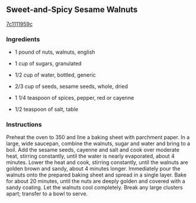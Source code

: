 ## Sweet-and-Spicy Sesame Walnuts

[7c1111959c](http://www.foodandwine.com/recipes/sweet-and-spicy-sesame-walnuts)

### Ingredients

 - 1 pound of nuts, walnuts, english

 - 1 cup of sugars, granulated

 - 1/2 cup of water, bottled, generic

 - 2/3 cup of seeds, sesame seeds, whole, dried

 - 1 1/4 teaspoon of spices, pepper, red or cayenne

 - 1/2 teaspoon of salt, table

### Instructions

Preheat the oven to 350 and line a baking sheet with parchment paper. In a large, wide saucepan, combine the walnuts, sugar and water and bring to a boil. Add the sesame seeds, cayenne and salt and cook over moderate heat, stirring constantly, until the water is nearly evaporated, about 4 minutes. Lower the heat and cook, stirring constantly, until the walnuts are golden brown and sandy, about 4 minutes longer. Immediately pour the walnuts onto the prepared baking sheet and spread in a single layer. Bake for about 20 minutes, until the nuts are deeply golden and covered with a sandy coating. Let the walnuts cool completely. Break any large clusters apart; transfer to a bowl to serve.